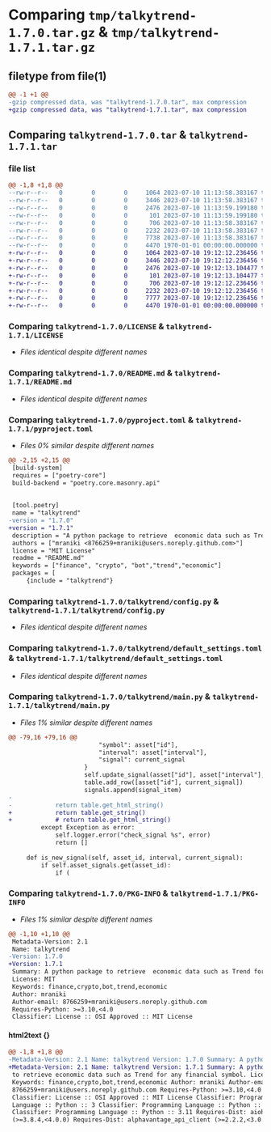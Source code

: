 # Comparing `tmp/talkytrend-1.7.0.tar.gz` & `tmp/talkytrend-1.7.1.tar.gz`

## filetype from file(1)

```diff
@@ -1 +1 @@
-gzip compressed data, was "talkytrend-1.7.0.tar", max compression
+gzip compressed data, was "talkytrend-1.7.1.tar", max compression
```

## Comparing `talkytrend-1.7.0.tar` & `talkytrend-1.7.1.tar`

### file list

```diff
@@ -1,8 +1,8 @@
--rw-r--r--   0        0        0     1064 2023-07-10 11:13:58.383167 talkytrend-1.7.0/LICENSE
--rw-r--r--   0        0        0     3446 2023-07-10 11:13:58.383167 talkytrend-1.7.0/README.md
--rw-r--r--   0        0        0     2476 2023-07-10 11:13:59.199180 talkytrend-1.7.0/pyproject.toml
--rw-r--r--   0        0        0      101 2023-07-10 11:13:59.199180 talkytrend-1.7.0/talkytrend/__init__.py
--rw-r--r--   0        0        0      706 2023-07-10 11:13:58.383167 talkytrend-1.7.0/talkytrend/config.py
--rw-r--r--   0        0        0     2232 2023-07-10 11:13:58.383167 talkytrend-1.7.0/talkytrend/default_settings.toml
--rw-r--r--   0        0        0     7738 2023-07-10 11:13:58.383167 talkytrend-1.7.0/talkytrend/main.py
--rw-r--r--   0        0        0     4470 1970-01-01 00:00:00.000000 talkytrend-1.7.0/PKG-INFO
+-rw-r--r--   0        0        0     1064 2023-07-10 19:12:12.236456 talkytrend-1.7.1/LICENSE
+-rw-r--r--   0        0        0     3446 2023-07-10 19:12:12.236456 talkytrend-1.7.1/README.md
+-rw-r--r--   0        0        0     2476 2023-07-10 19:12:13.104477 talkytrend-1.7.1/pyproject.toml
+-rw-r--r--   0        0        0      101 2023-07-10 19:12:13.104477 talkytrend-1.7.1/talkytrend/__init__.py
+-rw-r--r--   0        0        0      706 2023-07-10 19:12:12.236456 talkytrend-1.7.1/talkytrend/config.py
+-rw-r--r--   0        0        0     2232 2023-07-10 19:12:12.236456 talkytrend-1.7.1/talkytrend/default_settings.toml
+-rw-r--r--   0        0        0     7777 2023-07-10 19:12:12.236456 talkytrend-1.7.1/talkytrend/main.py
+-rw-r--r--   0        0        0     4470 1970-01-01 00:00:00.000000 talkytrend-1.7.1/PKG-INFO
```

### Comparing `talkytrend-1.7.0/LICENSE` & `talkytrend-1.7.1/LICENSE`

 * *Files identical despite different names*

### Comparing `talkytrend-1.7.0/README.md` & `talkytrend-1.7.1/README.md`

 * *Files identical despite different names*

### Comparing `talkytrend-1.7.0/pyproject.toml` & `talkytrend-1.7.1/pyproject.toml`

 * *Files 0% similar despite different names*

```diff
@@ -2,15 +2,15 @@
 [build-system]
 requires = ["poetry-core"]
 build-backend = "poetry.core.masonry.api"
 
 
 [tool.poetry]
 name = "talkytrend"
-version = "1.7.0"
+version = "1.7.1"
 description = "A python package to retrieve  economic data such as Trend for any financial symbol."
 authors = ["mraniki <8766259+mraniki@users.noreply.github.com>"]
 license = "MIT License"
 readme = "README.md"
 keywords = ["finance", "crypto", "bot","trend","economic"]
 packages = [
     {include = "talkytrend"}
```

### Comparing `talkytrend-1.7.0/talkytrend/config.py` & `talkytrend-1.7.1/talkytrend/config.py`

 * *Files identical despite different names*

### Comparing `talkytrend-1.7.0/talkytrend/default_settings.toml` & `talkytrend-1.7.1/talkytrend/default_settings.toml`

 * *Files identical despite different names*

### Comparing `talkytrend-1.7.0/talkytrend/main.py` & `talkytrend-1.7.1/talkytrend/main.py`

 * *Files 1% similar despite different names*

```diff
@@ -79,16 +79,16 @@
                         "symbol": asset["id"],
                         "interval": asset["interval"],
                         "signal": current_signal
                     }
                     self.update_signal(asset["id"], asset["interval"], current_signal)
                     table.add_row([asset["id"], current_signal])
                     signals.append(signal_item)
-
-            return table.get_html_string()
+            return table.get_string()
+            # return table.get_html_string()
         except Exception as error:
             self.logger.error("check_signal %s", error)
             return []
 
     def is_new_signal(self, asset_id, interval, current_signal):
         if self.asset_signals.get(asset_id):
             if (
```

### Comparing `talkytrend-1.7.0/PKG-INFO` & `talkytrend-1.7.1/PKG-INFO`

 * *Files 1% similar despite different names*

```diff
@@ -1,10 +1,10 @@
 Metadata-Version: 2.1
 Name: talkytrend
-Version: 1.7.0
+Version: 1.7.1
 Summary: A python package to retrieve  economic data such as Trend for any financial symbol.
 License: MIT
 Keywords: finance,crypto,bot,trend,economic
 Author: mraniki
 Author-email: 8766259+mraniki@users.noreply.github.com
 Requires-Python: >=3.10,<4.0
 Classifier: License :: OSI Approved :: MIT License
```

#### html2text {}

```diff
@@ -1,8 +1,8 @@
-Metadata-Version: 2.1 Name: talkytrend Version: 1.7.0 Summary: A python package
+Metadata-Version: 2.1 Name: talkytrend Version: 1.7.1 Summary: A python package
 to retrieve economic data such as Trend for any financial symbol. License: MIT
 Keywords: finance,crypto,bot,trend,economic Author: mraniki Author-email:
 8766259+mraniki@users.noreply.github.com Requires-Python: >=3.10,<4.0
 Classifier: License :: OSI Approved :: MIT License Classifier: Programming
 Language :: Python :: 3 Classifier: Programming Language :: Python :: 3.10
 Classifier: Programming Language :: Python :: 3.11 Requires-Dist: aiohttp
 (>=3.8.4,<4.0.0) Requires-Dist: alphavantage_api_client (>=2.2.2,<3.0.0)
```

